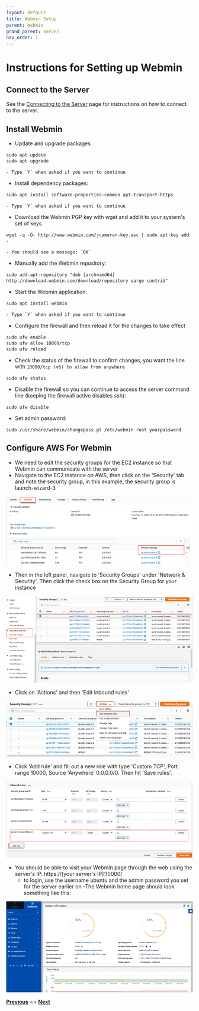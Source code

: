 ```yaml
---
layout: default
title: Webmin Setup
parent: Webmin
grand_parent: Server
nav_order: 1
---
```

# Instructions for Setting up Webmin

## Connect to the Server
See the [Connecting to the Server](PuTTY_Setup.html) page for instructions on how to connect to the server.

## Install Webmin
- Update and upgrade packages
```
sudo apt update
sudo apt upgrade
```
    - Type `Y` when asked if you want to continue
- Install dependency packages:
```
sudo apt install software-properties-common apt-transport-https
```
    - Type `Y` when asked if you want to continue
- Download the Webmin PGP key with wget and add it to your system's set of keys
```
wget -q -O- http://www.webmin.com/jcameron-key.asc | sudo apt-key add -
```
    - You should see a message: `OK`
- Manually add the Webmin repository:
```
sudo add-apt-repository "deb [arch=amd64] http://download.webmin.com/download/repository sarge contrib"
```
- Start the Webmin application:
```
sudo apt install webmin
```
    - Type `Y` when asked if you want to continue
- Configure the firewall and then reload it for the changes to take effect
```
sudo ufw enable
sudo ufw allow 10000/tcp
sudo ufw reload
```
- Check the status of the firewall to confirm changes, you want the line with `10000/tcp (v6) to allow from anywhere`
```
sudo ufw status
```
- Disable the firewall so you can continue to access the server command line (keeping the firewall active disables ssh):
```
sudo ufw disable
```
- Set admin password:
```
sudo /usr/share/webmin/changepass.pl /etc/webmin root yourpassword
```

## Configure AWS For Webmin
- We need to edit the security groups for the EC2 instance so that Webmin can communicate with the server
- Navigate to the EC2 instance on AWS, then click on the 'Security' tab and note the security group, in this example, the security group is launch-wizard-3

![WebminStepOne](serverAssets/WebminStepOne.png)
- Then in the left panel, navigate to 'Security Groups' under 'Network & Security'. Then click the check box on the Security Group for your instance

![WebminStepTwo](serverAssets/WebminStepTwo.png)
- Click on 'Actions' and then 'Edit Inbound rules'

![WebminStepThree](serverAssets/WebminStepThree.png)
- Click 'Add rule' and fill out a new role with type 'Custom TCP', Port range 10000, Source 'Anywhere' 0.0.0.0/0. Then hit 'Save rules'.

![WebminStepFour](serverAssets/WebminStepFour.png)
- You should be able to visit your Webmin page through the web using the server's IP: https://[your server's IP]:10000/
    - to login, use the username ubuntu and the admin password you set for the server earlier on
-The Webmin home page should look something like this:

![WebminStepFive](serverAssets/WebminStepFive.png)

**[Previous](Webmin.html)** <> **[Next](NavigatingWebmin.html)**

